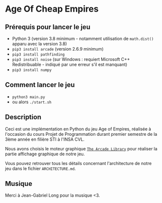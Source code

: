# Age Of Cheap Empires

## Prérequis pour lancer le jeu

- Python 3 (version 3.8 minimum - notamment utilisation de ```math.dist()``` apparu avec la version 3.8)  
- ```pip3 install arcade``` (version 2.6.9 minimum)  
- ```pip3 install pathfinding```  
- ```pip3 install noise``` (sur Windows : requiert Microsoft C++ Redistribuable - indiqué par une erreur s'il est manquant)  
- ```pip3 install numpy```  

## Comment lancer le jeu

- ```python3 main.py ```  
- ou alors ```./start.sh```

## Description

Ceci est une implémentation en Python du jeu Age of Empires, réalisée à l'occasion du cours Projet de Programmation durant premier semestre de la 3ème année en filière STI à l'INSA CVL.

Nous avons choisis le moteur graphique [`The Arcade Library`](https://api.arcade.academy/en/latest/index.html) pour réaliser la partie affichage graphique de notre jeu.

Vous pouvez retrouver tous les détails concernant l'architecture de notre jeu dans le fichier `ARCHITECTURE.md`.

## Musique

Merci à Jean-Gabriel Long pour la musique <3.  
